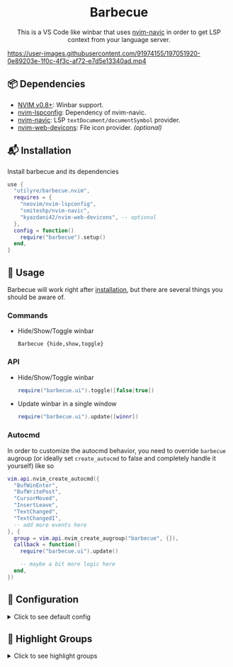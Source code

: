 <h1 align="center">Barbecue</h1>

<p align="center">
  This is a VS Code like winbar that uses
  <a href="https://github.com/SmiteshP/nvim-navic">nvim-navic</a>
  in order to get LSP context from your language server.
</p>

https://user-images.githubusercontent.com/91974155/197051920-0e89203e-1f0c-4f3c-af72-e7d5e13340ad.mp4

## 📦 Dependencies

- [NVIM v0.8+](https://github.com/neovim/neovim/releases/latest): Winbar support.
- [nvim-lspconfig](https://github.com/neovim/nvim-lspconfig): Dependency of nvim-navic.
- [nvim-navic](https://github.com/smiteshp/nvim-navic): LSP `textDocument/documentSymbol` provider.
- [nvim-web-devicons](https://github.com/kyazdani42/nvim-web-devicons): File icon provider. _(optional)_

## 📬 Installation

Install barbecue and its dependencies

```lua
use {
  "utilyre/barbecue.nvim",
  requires = {
    "neovim/nvim-lspconfig",
    "smiteshp/nvim-navic",
    "kyazdani42/nvim-web-devicons", -- optional
  },
  config = function()
    require("barbecue").setup()
  end,
}
```

## 🚀 Usage

Barbecue will work right after [installation](#-installation), but there are
several things you should be aware of.

### Commands

- Hide/Show/Toggle winbar

  ```vim
  Barbecue {hide,show,toggle}
  ```

### API

- Hide/Show/Toggle winbar

  ```lua
  require("barbecue.ui").toggle([false|true])
  ```

- Update winbar in a single window

  ```lua
  require("barbecue.ui").update([winnr])
  ```

### Autocmd

In order to customize the autocmd behavior, you need to override `barbecue`
augroup (or ideally set `create_autocmd` to false and completely handle it
yourself) like so

```lua
vim.api.nvim_create_autocmd({
  "BufWinEnter",
  "BufWritePost",
  "CursorMoved",
  "InsertLeave",
  "TextChanged",
  "TextChangedI",
  -- add more events here
}, {
  group = vim.api.nvim_create_augroup("barbecue", {}),
  callback = function()
    require("barbecue.ui").update()

    -- maybe a bit more logic here
  end,
})
```

## 🚠 Configuration

<details>
  <summary>Click to see default config</summary>

  ```lua
  {
    ---whether to attach navic to language servers automatically
    ---@type boolean
    attach_navic = true,

    ---whether to create winbar updater autocmd
    ---@type boolean
    create_autocmd = true,

    ---buftypes to enable winbar in
    ---@type string[]
    include_buftypes = { "" },

    ---filetypes not to enable winbar in
    ---@type string[]
    exclude_filetypes = { "toggleterm" },

    ---returns a string to be shown at the end of winbar
    ---@type fun(bufnr: number): number|string
    custom_section = function()
      return ""
    end,

    modifiers = {
      ---filename modifiers applied to dirname
      ---@type string
      dirname = ":~:.",

      ---filename modifiers applied to basename
      ---@type string
      basename = "",
    },

    ---icons used by barbecue
    ---@type table<string, string>
    symbols = {
      ---entry separator
      ---@type string
      separator = "",

      ---modification indicator
      ---`false` to disable
      ---@type false|string
      modified = false,

      ---context placeholder for the root node
      ---`false` to disable
      ---@type false|string
      default_context = "…",
    },

    ---icons for different context entry kinds
    ---@type table<string, false|string>
    kinds = {
      File = "",
      Package = "",
      Module = "",
      Namespace = "",
      Macro = "",
      Class = "",
      Constructor = "",
      Field = "",
      Property = "",
      Method = "",
      Struct = "",
      Event = "",
      Interface = "",
      Enum = "",
      EnumMember = "",
      Constant = "",
      Function = "",
      TypeParameter = "",
      Variable = "",
      Operator = "",
      Null = "",
      Boolean = "",
      Number = "",
      String = "",
      Key = "",
      Array = "",
      Object = "",
    },
  }
  ```
</details>

## 🎨 Highlight Groups

<details>
  <summary>Click to see highlight groups</summary>

  | Highlight Group             | Default Group              |
  | --------------------------- | -------------------------- |
  | **BarbecueMod**             | _BufferVisibleMod_         |
  | **NavicIconsFile**          | _CmpItemKindFile_          |
  | **NavicIconsModule**        | _CmpItemKindModule_        |
  | **NavicIconsNamespace**     | _CmpItemKindModule_        |
  | **NavicIconsPackage**       | _CmpItemKindFolder_        |
  | **NavicIconsClass**         | _CmpItemKindClass_         |
  | **NavicIconsMethod**        | _CmpItemKindMethod_        |
  | **NavicIconsProperty**      | _CmpItemKindProperty_      |
  | **NavicIconsField**         | _CmpItemKindField_         |
  | **NavicIconsConstructor**   | _CmpItemKindConstructor_   |
  | **NavicIconsEnum**          | _CmpItemKindEnum_          |
  | **NavicIconsInterface**     | _CmpItemKindInterface_     |
  | **NavicIconsFunction**      | _CmpItemKindFunction_      |
  | **NavicIconsVariable**      | _CmpItemKindVariable_      |
  | **NavicIconsConstant**      | _CmpItemKindConstant_      |
  | **NavicIconsString**        | _CmpItemKindValue_         |
  | **NavicIconsNumber**        | _CmpItemKindValue_         |
  | **NavicIconsBoolean**       | _CmpItemKindValue_         |
  | **NavicIconsArray**         | _CmpItemKindValue_         |
  | **NavicIconsObject**        | _CmpItemKindValue_         |
  | **NavicIconsKey**           | _CmpItemKindValue_         |
  | **NavicIconsNull**          | _CmpItemKindValue_         |
  | **NavicIconsEnumMember**    | _CmpItemKindEnumMember_    |
  | **NavicIconsStruct**        | _CmpItemKindStruct_        |
  | **NavicIconsEvent**         | _CmpItemKindEvent_         |
  | **NavicIconsOperator**      | _CmpItemKindOperator_      |
  | **NavicIconsTypeParameter** | _CmpItemKindTypeParameter_ |
  | **NavicText**               | _Normal_                   |
  | **NavicSeparator**          | _Conceal_                  |
</details>
